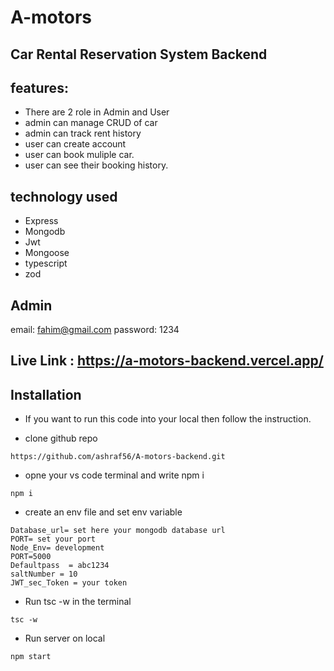 # A-motors 
## Car Rental Reservation System Backend 

## features:
- There are 2 role in Admin and User
- admin can manage CRUD of car
- admin can track rent history
- user can create account
- user can book muliple car.
- user can see their booking history.

## technology used  
- Express
- Mongodb
- Jwt
- Mongoose
- typescript
- zod


## Admin
 
 email: fahim@gmail.com
 password: 1234

## Live Link : https://a-motors-backend.vercel.app/
 
## Installation 

- If you want to run this code into your local  then follow the instruction.

* clone github repo 

```
https://github.com/ashraf56/A-motors-backend.git
```


*  opne your vs code terminal and write npm i

``` 
npm i
```


* create an env file  and set env variable  

```
Database_url= set here your mongodb database url
PORT= set your port
Node_Env= development
PORT=5000
Defaultpass  = abc1234
saltNumber = 10 
JWT_sec_Token = your token
```

* Run tsc -w in the terminal
```
tsc -w
```

* Run server on local  
```
npm start
```

